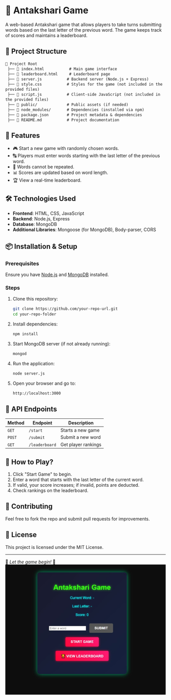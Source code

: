 # 🎵 Antakshari Game

A web-based Antakshari game that allows players to take turns submitting words based on the last letter of the previous word. The game keeps track of scores and maintains a leaderboard.

## 📂 Project Structure
```
📁 Project Root
 ├── 📄 index.html           # Main game interface
 ├── 📄 leaderboard.html     # Leaderboard page
 ├── 📄 server.js           # Backend server (Node.js + Express)
 ├── 📄 style.css           # Styles for the game (not included in the provided files)
 ├── 📄 script.js           # Client-side JavaScript (not included in the provided files)
 ├── 📂 public/             # Public assets (if needed)
 ├── 📂 node_modules/       # Dependencies (installed via npm)
 ├── 📄 package.json        # Project metadata & dependencies
 ├── 📄 README.md           # Project documentation
```

## 🚀 Features
- 🎮 Start a new game with randomly chosen words.
- 🔠 Players must enter words starting with the last letter of the previous word.
- 🚫 Words cannot be repeated.
- 📊 Scores are updated based on word length.
- 🏆 View a real-time leaderboard.

## 🛠️ Technologies Used
- **Frontend**: HTML, CSS, JavaScript  
- **Backend**: Node.js, Express  
- **Database**: MongoDB  
- **Additional Libraries**: Mongoose (for MongoDB), Body-parser, CORS  

## 📦 Installation & Setup
### Prerequisites
Ensure you have [Node.js](https://nodejs.org/) and [MongoDB](https://www.mongodb.com/) installed.

### Steps
1. Clone this repository:
   ```sh
   git clone https://github.com/your-repo-url.git
   cd your-repo-folder
   ```
2. Install dependencies:
   ```sh
   npm install
   ```
3. Start MongoDB server (if not already running):
   ```sh
   mongod
   ```
4. Run the application:
   ```sh
   node server.js
   ```
5. Open your browser and go to:
   ```sh
   http://localhost:3000
   ```

## 📜 API Endpoints
| Method | Endpoint        | Description |
|--------|---------------|-------------|
| `GET`  | `/start`      | Starts a new game |
| `POST` | `/submit`     | Submit a new word |
| `GET`  | `/leaderboard` | Get player rankings |

## 🎯 How to Play?
1. Click "Start Game" to begin.
2. Enter a word that starts with the last letter of the current word.
3. If valid, your score increases; if invalid, points are deducted.
4. Check rankings on the leaderboard.

## 🤝 Contributing
Feel free to fork the repo and submit pull requests for improvements.

## 📜 License
This project is licensed under the MIT License.

---
🎵 *Let the game begin!* 🎵
![Game Screenshot](antrakshri.JPG)


